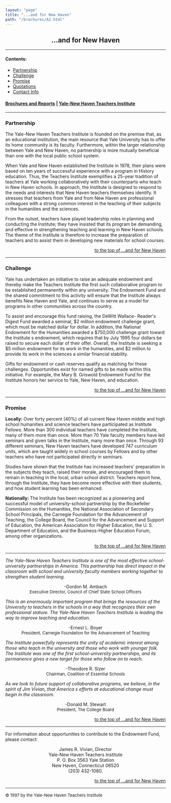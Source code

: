 ```yaml
---
layout: "page"
title: "...and for New Haven"
path: "/brochures/A2.html"
---
```

<main>
<center><h2>...and for New Haven</h2>
</center>
<hr/>
<h4>Contents: </h4>
<ul>
<a href="#a">
</a><li><a href="#a">Partnership</a>
<a href="#b"></a></li><li><a href="#b">Challenge</a>
<a href="#c"></a></li><li><a href="#c">Promise</a>
<a href="#d"></a></li><li><a href="#d">Quotations</a>
<a href="#e"></a></li><li><a href="#e">Contact Info</a>
</li></ul>
<h4>
<a href=".\">Brochures and Reports</a> |
<a href="..\">Yale-New Haven Teachers Institute</a>
</h4>
<hr/>
<a name="a">
<h3>Partnership</h3>
The Yale-New Haven Teachers Institute is founded on the premise that, as
an educational institution, the main resource that Yale University has to
offer its home community is its faculty.  Furthermore, within the larger
relationship between Yale and New Haven, no partnership is more mutually
beneficial than one with the local public school system.
<p>When Yale and New Haven established the Institute in 1978, their plans
were based on ten years of successful experience with a program in History
education. Thus, the Teachers Institute exemplifies a 25-year tradition of
teachers at Yale working collaboratively with their counterparts who teach
in New Haven schools. In approach, the Institute is designed to respond to
the needs and interests that New Haven teachers themselves identify. It
stresses that teachers from Yale and from New Haven are professional
colleagues with a strong common interest in the teaching of their subjects
in the humanities and the sciences.
</p><p>From the outset, teachers have played leadership roles in planning and
conducting the Institute; they have insisted that its program be
demanding, and effective in strengthening teaching and learning in New
Haven schools. The theme of the Institute is therefore to increase the
preparation of teachers and to assist them in developing new materials for
school courses.
</p></a><center><a name="a"></a><div align="right"><a name="a"></a><p><a name="a">
</a><a href="#top">to the top of ...and for New Haven</a></p></div></center>
<hr/>
<a name="b">
<h3>Challenge</h3>
Yale has undertaken an initiative to raise an adequate endowment and
thereby make the Teachers Institute the first such collaborative program
to be established permanently within any university. The Endowment Fund
and the shared commitment to this activity will ensure that the Institute
always benefits New Haven and Yale, and continues to serve as a model for
programs in other communities across the country.
<p>To assist and encourage this fund raising, the DeWitt Wallace- Reader's
Digest Fund awarded a seminal, $2 million endowment challenge grant, which
must be matched dollar for dollar. In addition, the National Endowment for
the Humanities awarded a $750,000 challenge grant toward the Institute s
endowment, which requires that by July 1995 four dollars be raised to
secure each dollar of their offer. Overall, the Institute is seeking a $5
million endowment for its work in the humanities, and $2 million to
provide its work in the sciences a similar financial stability.
</p><p>Gifts for endowment or cash reserves qualify as matching for these
challenges. Opportunities exist for named gifts to be made within this
initiative. For example, the Mary B. Griswold Endowment Fund for the
Institute honors her service to Yale, New Haven, and education.
</p></a><center><a name="b"></a><div align="right"><a name="b"></a><p><a name="b">
</a><a href="#top">to the top of ...and for New Haven</a></p></div></center>
<hr/>
<a name="c">
<h3>Promise</h3>
<b>Locally: </b>  Over forty percent (40%) of all current New Haven middle
and high school humanities and science teachers have participated as
Institute Fellows. More than 300 individual teachers have completed the
Institute, many of them more than once. More than 70 Yale faculty members
have led seminars and given talks in the Institute, many more than once.
Through 93 different seminars, New Haven teachers have developed 747
curriculum units, which are taught widely in school courses by Fellows and
by other teachers who have not participated directly in seminars.
<p>Studies have shown that the Institute has increased teachers'
preparation in the subjects they teach, raised their morale, and
encouraged them to remain in teaching in the local, urban school district.
Teachers report how, through the Institute, they have become more
effective with their students, and how student learning has been
enhanced.</p><p>
<b>Nationally: </b>The Institute has been recognized as a pioneering and
successful model of university-school partnership by the Rockefeller
Commission on the Humanities, the National Association of Secondary School
Principals, the Carnegie Foundation for the Advancement of Teaching, the
College Board, the Council for the Advancement and Support of Education,
the American Association for Higher Education, the U. S. Department of
Education, and the Business-Higher Education Forum, among other
organizations.
</p></a><center><a name="c"></a><div align="right"><a name="c"></a><p><a name="c">
</a><a href="#top">to the top of ...and for New Haven</a></p></div></center>
<hr/>
<a name="d">
<i>The Yale-New Haven Teachers Institute is one of the most effective
school-university partnerships in America. This partnership has direct
impact in the classroom with school and university faculty members working
together to strengthen student learning.
</i><p align="center">
-Gordon M. Ambach
<br/><font size="-1">Executive Director, Council of Chief State School
Officers</font>
</p>
<i>This is an enormously important program that brings the resources of
the University to teachers in the schools in a way that recognizes their
own professional stature. The Yale-New Haven Teachers Institute is leading
the way to improve teaching and education.
</i><p align="center"> -Ernest L. Boyer
<br/><font size="-1">President, Carnegie Foundation for the Advancement of
Teaching</font>
</p>
<i>The Institute powerfully represents the unity of academic interest
among those who teach in the university and those who work with younger
folk. The Institute was one of the first school-university partnerships,
and its permanence gives a new target for those who follow on to reach.
</i><p align="center"> -Theodore R. Sizer
<br/><font size="-1">Chairman, Coalition of Essential Schools
</font></p>
<i> As we look to future support of collaborative programs, we believe, in
the spirit of Jim Vivian, that America s efforts at educational change
must begin in the classroom.
</i><p align="center"> -Donald M. Stewart
<br/><font size="-1">President, The College Board
</font></p>
</a><center><a name="d"></a><div align="right"><a name="d"></a><p><a name="d">
</a><a href="#top">to the top of ...and for New Haven</a></p></div></center>
<hr/>
<a name="e">
For information about opportunities to contribute to the Endowment Fund,
please contact:
<p align="Center">James R. Vivian, Director
<br/>Yale-New Haven Teachers Institute
<br/>P. O. Box 3563 Yale Station
<br/>New Haven, Connecticut 06520
<br/>(203) 432-1080.</p>
</a><center><a name="e"></a><div align="right"><a name="e"></a><p><a name="e">
</a><a href="#top">to the top of ...and for New Haven</a></p></div></center>
<hr/>
<font size="-1">© 1997 by the Yale-New Haven Teachers Institute
</font></main>